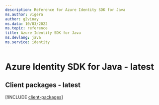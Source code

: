 ```yaml
---
description: Reference for Azure Identity SDK for Java
ms.author: vigera
author: g2vinay
ms.data: 10/03/2022
ms.topic: reference
title: Azure Identity SDK for Java
ms.devlang: java
ms.service: identity
---
```

# Azure Identity SDK for Java - latest

## Client packages - latest
[!INCLUDE [client-packages](identity-client-index.md)]